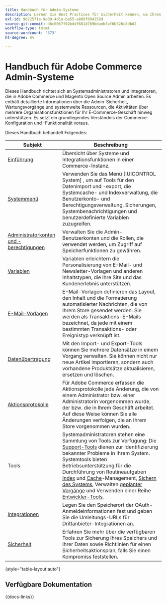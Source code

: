 ```yaml
---
title: Handbuch für Admin-Systeme
description: Lernen Sie Best Practices für Sicherheit kennen, um Ihren Commerce-Store zu schützen und Berechtigungen zu verwalten. Außerdem erfahren Sie, wie Sie Daten importieren und exportieren, Integrationen und Erweiterungen verwalten und sich um die routinemäßige Wartung kümmern.
exl-id: 9d22571e-9e09-4d1a-ba55-a889f094158d
source-git-commit: dbc0057f02bddf681d769bdaebfaf6b526c8dbd2
workflow-type: tm+mt
source-wordcount: '373'
ht-degree: 8%

---
```


# Handbuch für Adobe Commerce Admin-Systeme

Dieses Handbuch richtet sich an Systemadministratoren und Integratoren, die in Adobe Commerce und Magento Open Source Admin arbeiten. Es enthält detaillierte Informationen über die Admin-Sicherheit, Wartungsvorgänge und systemweite Ressourcen, die Aktivitäten über mehrere Organisationsfunktionen für Ihr E-Commerce-Geschäft hinweg unterstützen. Es setzt ein grundlegendes Verständnis der Commerce-Konfiguration und -Funktionalität voraus.

Dieses Handbuch behandelt Folgendes:

| Subjekt | Beschreibung |
| ------- | ----------- |
| [Einführung](introduction.md) | Übersicht über Systeme und Integrationsfunktionen in einer Commerce-Instanz. |
| [Systemmenü](system-menu.md) | Verwenden Sie das Menü [!UICONTROL System] , um auf Tools für den Datenimport und -export, die Systemcache- und Indexverwaltung, die Benutzerkonto- und Berechtigungsverwaltung, Sicherungen, Systembenachrichtigungen und benutzerdefinierte Variablen zuzugreifen. |
| [Administratorkonten und -berechtigungen](permissions.md) | Verwalten Sie die Admin-Benutzerkonten und die Rollen, die verwendet werden, um Zugriff auf Speicherfunktionen zu gewähren. |
| [Variablen](variables-predefined.md) | Variablen erleichtern die Personalisierung von E-Mail- und Newsletter-Vorlagen und anderen Inhaltstypen, die Ihre Site und das Kundenerlebnis unterstützen. |
| [E-Mail-Vorlagen](email-templates.md) | E-Mail-Vorlagen definieren das Layout, den Inhalt und die Formatierung automatisierter Nachrichten, die von Ihrem Store gesendet werden. Sie werden als Transaktions-E-Mails bezeichnet, da jede mit einem bestimmten Transaktions- oder Ereignistyp verknüpft ist. |
| [Datenübertragung](data-transfer.md) | Mit den Import- und Export-Tools können Sie mehrere Datensätze in einem Vorgang verwalten. Sie können nicht nur neue Artikel importieren, sondern auch vorhandene Produktsätze aktualisieren, ersetzen und löschen. |
| [Aktionsprotokolle](action-log.md) | Für Adobe Commerce erfassen die Aktionsprotokolle jede Änderung, die von einem Administrator bzw. einer Administratorin vorgenommen wurde, der bzw. die in Ihrem Geschäft arbeitet. Auf diese Weise können Sie alle Änderungen verfolgen, die an Ihrem Store vorgenommen wurden. |
| Tools | Systemadministratoren stehen eine Sammlung von Tools zur Verfügung: Die [Support-Tools](support.md) dienen zur Identifizierung bekannter Probleme in Ihrem System. Systemtools bieten Betriebsunterstützung für die Durchführung von Routineaufgaben [Index](index-management.md) und [Cache](cache-management.md)-Management, [Sichern des Systems](backups.md), Verwalten [geplanter Vorgänge](data-scheduled-import-export.md) und Verwenden einer Reihe [Entwickler-Tools](developer-tools.md). |
| [Integrationen](integrations.md) | Legen Sie den Speicherort der OAuth-Anmeldeinformationen fest und geben Sie die Umleitungs-URLs für Drittanbieter-Integrationen an. |
| [Sicherheit](security.md) | Erfahren Sie mehr über die verfügbaren Tools zur Sicherung Ihres Speichers und Ihrer Daten sowie Richtlinien für einen Sicherheitsaktionsplan, falls Sie einen Kompromiss feststellen. |

{style="table-layout:auto"}

## Verfügbare Dokumentation

{{docs-links}}
